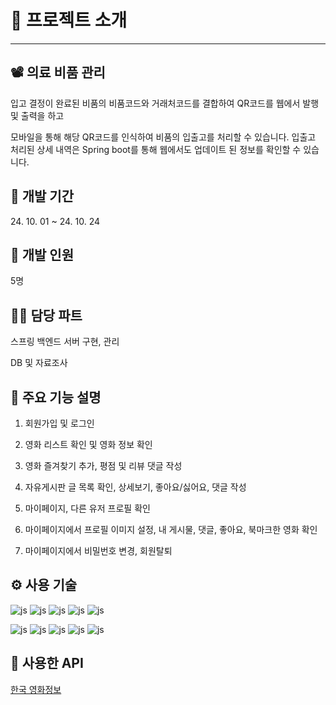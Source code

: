<h1>🔔 프로젝트 소개</h1>
<hr>

<h2>📽️ 의료 비품 관리 </h2>
입고 결정이 완료된 비품의 비품코드와 거래처코드를 결합하여 QR코드를 웹에서 발행 및 출력을 하고

모바일을 통해 해당 QR코드를 인식하여 비품의 입출고를 처리할 수 있습니다. 입출고 처리된 상세 내역은 Spring boot를 통해 웹에서도 업데이트 된 정보를 확인할 수 있습니다.
<br>

<h2>📅 개발 기간</h2>
24. 10. 01 ~ 24. 10. 24
<br>

<h2>👥 개발 인원</h2>
5명       
<br>

<h2>💁‍♂️ 담당 파트</h2>
스프링 백엔드 서버 구현, 관리

DB 및 자료조사

<h2>📍 주요 기능 설명</h2>

1. 회원가입 및 로그인

2. 영화 리스트 확인 및 영화 정보 확인

3. 영화 즐겨찾기 추가, 평점 및 리뷰 댓글 작성

4. 자유게시판 글 목록 확인, 상세보기, 좋아요/싫어요, 댓글 작성

5. 마이페이지, 다른 유저 프로필 확인

6. 마이페이지에서 프로필 이미지 설정, 내 게시물, 댓글, 좋아요, 북마크한 영화 확인

7. 마이페이지에서 비밀번호 변경, 회원탈퇴

<h2>⚙️ 사용 기술</h2>

![js](https://img.shields.io/badge/Spring-6DB33F?style=for-the-badge&logo=spring&logoColor=white)
![js](https://img.shields.io/badge/MySQL-00000F?style=for-the-badge&logo=mysql&logoColor=white)
![js](https://img.shields.io/badge/Bootstrap-563D7C?style=for-the-badge&logo=bootstrap&logoColor=white)
![js](https://img.shields.io/badge/GitHub-100000?style=for-the-badge&logo=github&logoColor=white)
![js](https://img.shields.io/badge/GIT-E44C30?style=for-the-badge&logo=git&logoColor=white)

![js](https://img.shields.io/badge/Java-ED8B00?style=for-the-badge&logo=openjdk&logoColor=white)
![js](https://img.shields.io/badge/JavaScript-F7DF1E?style=for-the-badge&logo=JavaScript&logoColor=white)
![js](https://img.shields.io/badge/CSS3-1572B6?style=for-the-badge&logo=css3&logoColor=white)
![js](https://img.shields.io/badge/HTML5-E34F26?style=for-the-badge&logo=html5&logoColor=white)
![js](https://img.shields.io/badge/Sourcetree-0052CC?style=for-the-badge&logo=Sourcetree&logoColor=white)

<h2>🔑 사용한 API</h2>
<a href="https://www.kmdb.or.kr/info/api/apiDetail/6">한국 영화정보</a>
